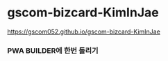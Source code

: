 # gscom-bizcard-KimInJae

https://gscom052.github.io/gscom-bizcard-KimInJae

### PWA BUILDER에 한번 돌리기
